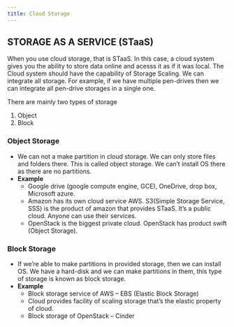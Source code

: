 ```yaml
---
title: Cloud Storage
---
```


## STORAGE AS A SERVICE (STaaS) 
When you use cloud storage, that is STaaS. In this case, a cloud system gives you the ability to store data online and acesss it as if it was local.
The Cloud system should have the capability of Storage Scaling.
We can integrate all storage. For example, if we have multiple pen-drives then we can integrate all pen-drive storages in a single one. 
 
There are mainly two types of storage 
1. Object
2. Block 
 
### Object Storage
  - We can not a make partition in cloud storage. We can only store files and folders there. This is called object storage. We can’t install OS there as there are no partitions.
  - **Example**
    - Google drive (google compute engine, GCE), OneDrive, drop box, Microsoft azure.
    - Amazon has its own cloud service AWS. S3(Simple Storage Service, SSS) is the product of amazon that provides STaaS. It’s a public cloud. Anyone can use their services.
    - OpenStack is the biggest private cloud. OpenStack has product swift (Object Storage). 

### Block Storage
  - If we’re able to make partitions in provided storage, then we can install OS. We have a hard-disk and we can make partitions in them, this type of storage is known as block storage.
  - **Example**
    - Block storage service of AWS – EBS (Elastic Block Storage) 
    - Cloud provides facility of scaling storage that’s the elastic property of cloud.
    - Block storage of OpenStack – Cinder
